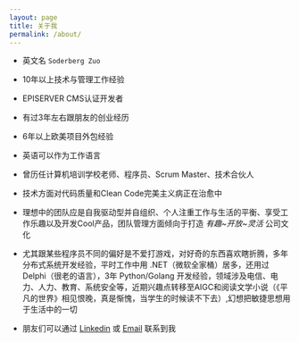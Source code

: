 ```yaml
---
layout: page
title: 关于我
permalink: /about/
---
```


* 英文名 `Soderberg Zuo`

* 10年以上技术与管理工作经验

* EPISERVER CMS认证开发者

* 有过3年左右跟朋友的创业经历

* 6年以上欧美项目外包经验

* 英语可以作为工作语言

* 曾历任计算机培训学校老师、程序员、Scrum Master、技术合伙人

* 技术方面对代码质量和Clean Code完美主义病正在治愈中

* 理想中的团队应是自我驱动型并自组织、个人注重工作与生活的平衡、享受工作乐趣以及开发Cool产品，团队管理方面倾向于打造 *有趣~开放~灵活* 公司文化

* 尤其跟某些程序员不同的偏好是不爱打游戏，对好奇的东西喜欢瞎折腾，多年分布式系统开发经验，平时工作中用 .NET（微软全家桶）居多，还用过Delphi（很老的语言），3年 Python/Golang 开发经验，领域涉及电信、电力、人力、教育、系统安全等，近期兴趣点转移至AIGC和阅读文学小说（《平凡的世界》相见恨晚，真是惭愧，当学生的时候读不下去）,幻想把敏捷思想用于生活中的一切

* 朋友们可以通过 [Linkedin][linkedin-link] 或 [Email][gmail-link] 联系到我

[linkedin-link]: https://www.linkedin.com/in/soderberg-zuo-422b9690
[gmail-link]: mailto:zuo.houde@gmail.com